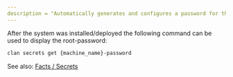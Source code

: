 ```yaml
---
description = "Automatically generates and configures a password for the root user."
---
```


After the system was installed/deployed the following command can be used to
display the root-password:

```bash
clan secrets get {machine_name}-password
```

See also: [Facts / Secrets](../../getting-started/secrets.md)
